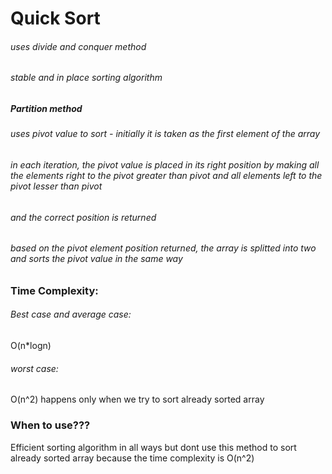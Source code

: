 # Quick Sort
###### uses divide and conquer method
###### stable and in place sorting algorithm
##### Partition method
###### uses pivot value to sort - initially it is taken as the first element of the array
###### in each iteration, the pivot value is placed in its right position by making all the elements right to the pivot greater than pivot and all elements left to the pivot lesser than pivot
###### and the correct position is returned 
###### based on the pivot element position returned, the array is splitted into two and sorts the pivot value in the same way

### Time Complexity:
###### Best case and average case:
O(n*logn)
###### worst case:
O(n^2) happens only when we try to sort already sorted array
### When to use???
Efficient sorting algorithm in all ways but dont use this method to sort already sorted array because the time complexity is O(n^2)
